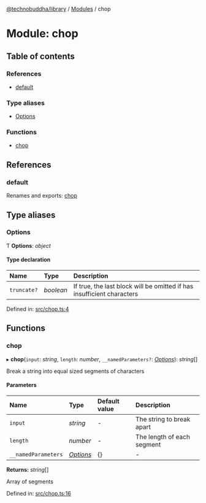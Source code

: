 [@technobuddha/library](../../README.md) / [Modules](../Modules.md) / chop

# Module: chop

## Table of contents

### References

- [default](chop.md#default)

### Type aliases

- [Options](chop.md#options)

### Functions

- [chop](chop.md#chop)

## References

### default

Renames and exports: [chop](chop.md#chop)

## Type aliases

### Options

Ƭ **Options**: *object*

#### Type declaration

| Name | Type | Description |
| :------ | :------ | :------ |
| `truncate?` | *boolean* | If true, the last block will be omitted if has insufficient characters |

Defined in: [src/chop.ts:4](https://github.com/technobuddha/hill.software/blob/693f679/packages/library/src/chop.ts#L4)

## Functions

### chop

▸ **chop**(`input`: *string*, `length`: *number*, `__namedParameters?`: [*Options*](chop.md#options)): *string*[]

Break a string into equal sized segments of characters

#### Parameters

| Name | Type | Default value | Description |
| :------ | :------ | :------ | :------ |
| `input` | *string* | - | The string to break apart |
| `length` | *number* | - | The length of each segment |
| `__namedParameters` | [*Options*](chop.md#options) | {} | - |

**Returns:** *string*[]

Array of segments

Defined in: [src/chop.ts:16](https://github.com/technobuddha/hill.software/blob/693f679/packages/library/src/chop.ts#L16)
